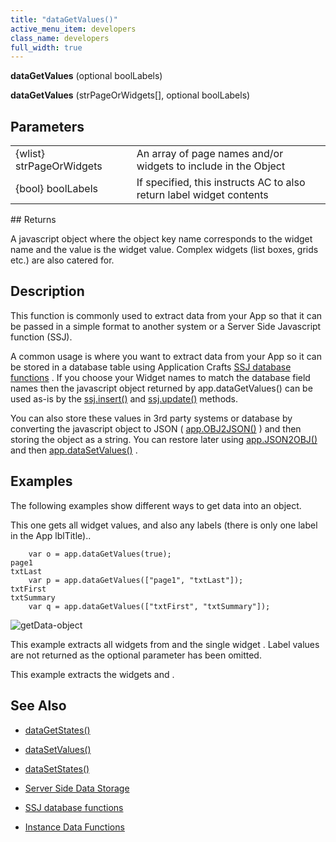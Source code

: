 ```yaml
---
title: "dataGetValues()"
active_menu_item: developers
class_name: developers
full_width: true
---
```



**dataGetValues** (optional boolLabels)

**dataGetValues** (strPageOrWidgets[], optional boolLabels)

## Parameters

<table>
<tr>
<td width="186">
{wlist} strPageOrWidgets

</td>
<td width="16">
</td>
<td width="678">
An array of page names and/or widgets to include in the Object

</td>
</tr>
<tr>
<td width="186">
{bool} boolLabels

</td>
<td width="16">
</td>
<td width="678">
If specified, this instructs AC to also return label widget contents

</td>
</tr>
</table>
## Returns

A javascript object where the object key name corresponds to the widget name and the value is the widget value. Complex widgets (list boxes, grids etc.) are also catered for.

## Description

This function is commonly used to extract data from your App so that it can be passed in a simple format to another system or a Server Side Javascript function (SSJ).

A common usage is where you want to extract data from your App so it can be stored in a database table using Application Crafts [SSJ database functions](../../../data-storage/server-side-data-storage/) . If you choose your Widget names to match the database field names then the javascript object returned by app.dataGetValues() can be used as-is by the [ssj.insert()](../../server-side-api/ssj-object/database/insert) and [ssj.update()](../../server-side-api/ssj-object/database/update) methods.

You can also store these values in 3rd party systems or database by converting the javascript object to JSON ( [app.OBJ2JSON()](../conversion-functions/json2text) ) and then storing the object as a string. You can restore later using [app.JSON2OBJ()](../conversion-functions/text2json) and then [app.dataSetValues()](datasetvalues) .

## Examples

The following examples show different ways to get data into an object.

This one gets all widget values, and also any labels (there is only one label in the App lblTitle)..

        var o = app.dataGetValues(true);
    page1
    txtLast
        var p = app.dataGetValues(["page1", "txtLast"]);
    txtFirst
    txtSummary
        var q = app.dataGetValues(["txtFirst", "txtSummary"]);
   

![getData-object](/img/docs/getdata-object.png)

This example extracts all widgets from and the single widget . Label values are not returned as the optional parameter has been omitted.

This example extracts the widgets and .

## See Also

 - [dataGetStates()](datagetstates)

 - [dataSetValues()](datasetvalues)

 - [dataSetStates()](datasetstates)

 - [Server Side Data Storage](../../../data-storage/server-side-data-storage/)

 - [SSJ database functions](../../../data-storage/server-side-data-storage/)

 - [Instance Data Functions](../instance-data-functions/)

